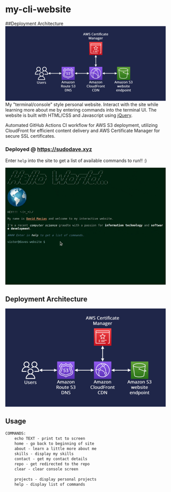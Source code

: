 # my-cli-website
##Deployment Architecture
<img src="demos//Deployment_Architecture.png">
My "terminal/console" style personal website. Interact with the site while learning more about me by entering commands into the terminal UI. The website is built with HTML/CSS and Javascript using [jQuery](https://jquery.com).

Automated GitHub Actions CI workflow for AWS S3 deployment, utilizing CloudFront for efficient content delivery and AWS Certificate Manager for secure SSL certificates.

### Deployed @ https://sudodave.xyz

Enter `help` into the site to get a list of available commands to run!! :)

<img src="images/demo.gif">

## Deployment Architecture 

<img src="images/deploy.png">

## Usage

```
COMMANDS:
    echo TEXT - print txt to screen
    home - go back to beginning of site
    about - learn a little more about me
    skills - display my skills
    contact - get my contact details
    repo - get redirected to the repo
    clear - clear console screen

    projects - display personal projects
    help - display list of commands
```
